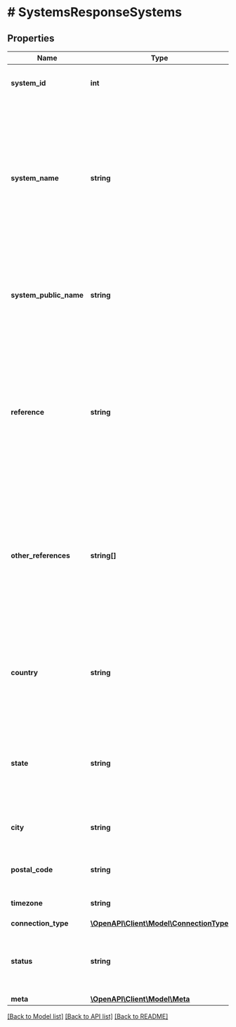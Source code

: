 # # SystemsResponseSystems

## Properties

Name | Type | Description | Notes
------------ | ------------- | ------------- | -------------
**system_id** | **int** | The Enlighten ID of the system. |
**system_name** | **string** | The name of the system. Even if the system owner has indicated their site is anonymous for public lists, the actual system name is returned here for identification purposes. |
**system_public_name** | **string** | The display name of the system. Use this when displaying the system name on a public list or view. |
**reference** | **string** | If the calling user belongs to a company and that company has provided its own identifiers for a system, that ID is included here. Otherwise, this attribute is not returned. | [optional]
**other_references** | **string[]** | If any other companies have provided their own identifiers for a system, those identifiers are included here. Otherwise, this attribute is not returned. | [optional]
**country** | **string** | The two-letter code for the country where the system is located. See [ISO_3166-1_alpha-2](https://en.wikipedia.org/wiki/ISO_3166-1_alpha-2) for reference. |
**state** | **string** | The two-letter code for the state where the system is located. See [ISO_3166-2](https://en.wikipedia.org/wiki/ISO_3166-2) for reference. |
**city** | **string** | The name of the city where the system is located. |
**postal_code** | **string** | The postal code where the system is located. |
**timezone** | **string** | The timezone of the system. |
**connection_type** | [**\OpenAPI\Client\Model\ConnectionType**](ConnectionType.md) |  |
**status** | **string** | The current status of the system. You can find this and more in the &#x60;meta&#x60; property. |
**meta** | [**\OpenAPI\Client\Model\Meta**](Meta.md) |  |

[[Back to Model list]](../../README.md#models) [[Back to API list]](../../README.md#endpoints) [[Back to README]](../../README.md)
